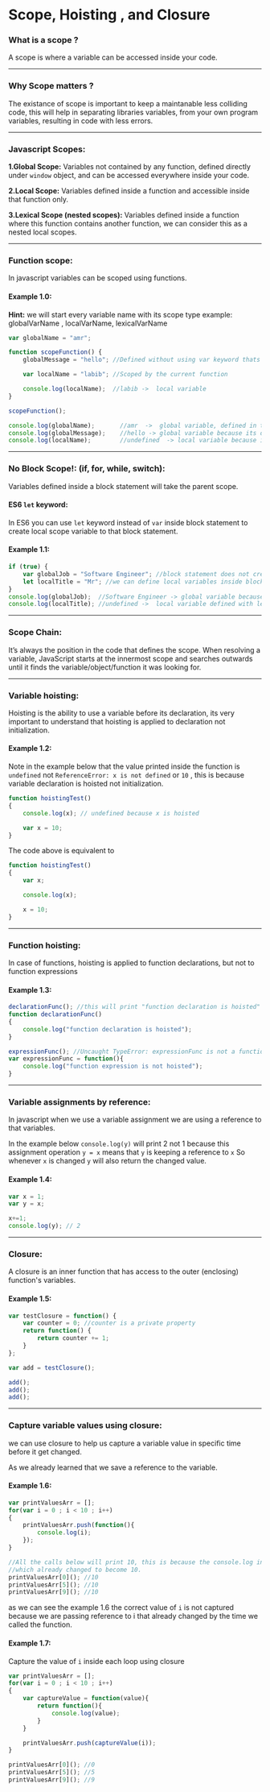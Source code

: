 # Scope, Hoisting , and Closure

### What is a scope ?
A scope is where a variable can be accessed inside your code.

---

### Why Scope matters ?
The existance of scope is important to keep a maintanable less colliding code, this will help in separating libraries variables, from your own program variables, resulting in code with less errors.

---

### Javascript Scopes:
**1.Global Scope:** Variables not contained by any function, defined directly under `window` object, and can be accessed everywhere inside your code.

**2.Local Scope:** Variables defined inside a function and accessible inside that function only.

**3.Lexical Scope (nested scopes):** Variables defined inside a function where this function contains another function, we can consider this as a nested local scopes.

---

### Function scope:
In javascript variables can be scoped using functions.

#### Example 1.0:
**Hint:** we will start every variable name with its scope type example: globalVarName , localVarName, lexicalVarName

```javascript
var globalName = "amr";

function scopeFunction() {
    globalMessage = "hello"; //Defined without using var keyword thats why its a global variable.

    var localName = "labib"; //Scoped by the current function

    console.log(localName);  //labib ->  local variable
}

scopeFunction();

console.log(globalName);       //amr  ->  global variable, defined in the global scope
console.log(globalMessage);    //hello -> global variable because its defined without using var keyword
console.log(localName);        //undefined  -> local variable because its scoped by scopeFunction function
```

---

### No Block Scope!: (if, for, while, switch):
Variables defined inside a block statement will take the parent scope.

#### ES6 `let` keyword: 
In ES6 you can use `let` keyword instead of `var` inside block statement to create local scope variable to that block statement.

#### Example 1.1:
```javascript
if (true) { 
    var globalJob = "Software Engineer"; //block statement does not create new scope for variables
    let localTitle = "Mr"; //we can define local variables inside block statement using es6 let keyword
}
console.log(globalJob);  //Software Engineer -> global variable because its defined inside a block statement
console.log(localTitle); //undefined ->  local variable defined with let inside block statement
```

---

### Scope Chain: 
It’s always the position in the code that defines the scope. When resolving a variable, JavaScript starts at the innermost scope and searches outwards until it finds the variable/object/function it was looking for.

---

### Variable hoisting:
Hoisting is the ability to use a variable before its declaration, its very important to understand that hoisting is applied to declaration not initialization.


#### Example 1.2:
Note in the example below that the value printed inside the function is `undefined` not `ReferenceError: x is not defined` or `10` , this is because variable declaration is hoisted not initialization.

```javascript
function hoistingTest()
{
    console.log(x); // undefined because x is hoisted

    var x = 10;
}
```

The code above is equivalent to

```javascript
function hoistingTest()
{
    var x;

    console.log(x);

    x = 10;
}
```

---

### Function hoisting:

In case of functions, hoisting is applied to function declarations, but not to function expressions

#### Example 1.3:

```javascript
declarationFunc(); //this will print "function declaration is hoisted"
function declarationFunc()
{
    console.log("function declaration is hoisted");
}

expressionFunc(); //Uncaught TypeError: expressionFunc is not a function
var expressionFunc = function(){
    console.log("function expression is not hoisted");
}
```

---

### Variable assignments by reference:
In javascript when we use a variable assignment we are using a reference to that variables.

In the example below `console.log(y)` will print 2 not 1 because this assignment operation `y = x` means that `y` is keeping a reference to `x` 
So whenever `x` is changed `y` will also return the changed value.

#### Example 1.4:
```javascript
var x = 1;
var y = x;

x+=1;
console.log(y); // 2
```

---

### Closure: 
A closure is an inner function that has access to the outer (enclosing) function's variables.

#### Example 1.5:
```javascript
var testClosure = function() {
    var counter = 0; //counter is a private property
    return function() {
        return counter += 1;
    }
};

var add = testClosure();

add();
add();
add();
```

---

### Capture variable values using closure: 

we can use closure to help us capture a variable value in specific time before it get changed.

As we already learned that we save a reference to the variable.

#### Example 1.6:
```javascript
var printValuesArr = [];
for(var i = 0 ; i < 10 ; i++)
{
    printValuesArr.push(function(){
        console.log(i);
    });
}

//All the calls below will print 10, this is because the console.log inside each function is having a reference to i variables,
//which already changed to become 10.
printValuesArr[0](); //10
printValuesArr[5](); //10
printValuesArr[9](); //10
```

as we can see the example 1.6 the correct value of `i` is not captured because we are passing reference to i that already changed by the time we called the function.

#### Example 1.7:
Capture the value of `i` inside each loop using closure

```javascript
var printValuesArr = [];
for(var i = 0 ; i < 10 ; i++)
{
    var captureValue = function(value){
        return function(){
            console.log(value);
        }
    }

    printValuesArr.push(captureValue(i));
}

printValuesArr[0](); //0
printValuesArr[5](); //5
printValuesArr[9](); //9
```
